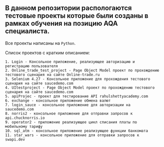 ## В данном репозитории распологаются тестовые проекты которые были созданы в рамках обучения на позицию AQA специалиста.

Все проекты написаны на ``Python``.

Список проектов с кратким описанием:
~~~~~~~~~
1. Login - Консольное приложение, реализующее авторизацию и регистрацию пользователя
2. Online_trade_test_project - Page Object Model проект по прохождению тестового сценария на сайте Online-trade.ru
3. Selenium 4.27 - Консольное приложение для прохождения тестового сценария на сайте saucedemo.com
4. UItestproject - Page Object Model проект по прохождению тестового сценария на сайте saucedemo.com
5. apiProjec - проект для тестирование API rahulshettyacademy.com
6. exchange - консольное приложение обмена валют
7. login_sauce - консольное приложение для авторизации на saucedemo.com
8. norris2 - консольное приложение для отправки запросов к api.chucknorris.io
9. operator2 - приложение реализующее цикл списания платы по мобильному тарифу
10. sql_atm - консольное приложение реализующее функции банкомата
11. star_wars - консольное приложение для отправки запросов к swapi.dev
~~~~~~~~~

 

